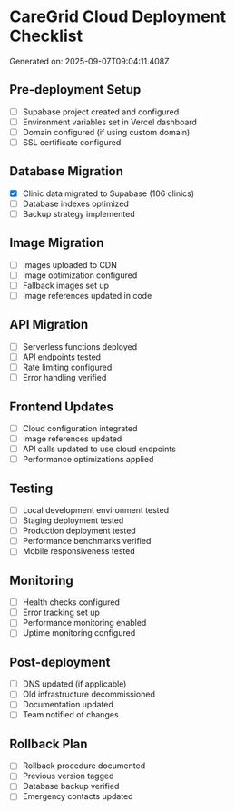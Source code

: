 # CareGrid Cloud Deployment Checklist

Generated on: 2025-09-07T09:04:11.408Z

## Pre-deployment Setup

- [ ] Supabase project created and configured
- [ ] Environment variables set in Vercel dashboard
- [ ] Domain configured (if using custom domain)
- [ ] SSL certificate configured

## Database Migration

- [x] Clinic data migrated to Supabase (106 clinics)
- [ ] Database indexes optimized
- [ ] Backup strategy implemented

## Image Migration

- [ ] Images uploaded to CDN
- [ ] Image optimization configured
- [ ] Fallback images set up
- [ ] Image references updated in code

## API Migration

- [ ] Serverless functions deployed
- [ ] API endpoints tested
- [ ] Rate limiting configured
- [ ] Error handling verified

## Frontend Updates

- [ ] Cloud configuration integrated
- [ ] Image references updated
- [ ] API calls updated to use cloud endpoints
- [ ] Performance optimizations applied

## Testing

- [ ] Local development environment tested
- [ ] Staging deployment tested
- [ ] Production deployment tested
- [ ] Performance benchmarks verified
- [ ] Mobile responsiveness tested

## Monitoring

- [ ] Health checks configured
- [ ] Error tracking set up
- [ ] Performance monitoring enabled
- [ ] Uptime monitoring configured

## Post-deployment

- [ ] DNS updated (if applicable)
- [ ] Old infrastructure decommissioned
- [ ] Documentation updated
- [ ] Team notified of changes

## Rollback Plan

- [ ] Rollback procedure documented
- [ ] Previous version tagged
- [ ] Database backup verified
- [ ] Emergency contacts updated
